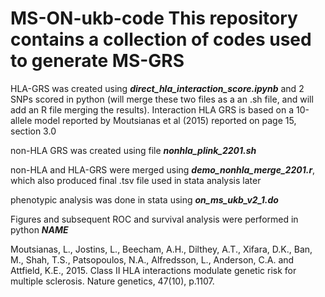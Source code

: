 # MS-ON-ukb-code This repository contains a collection of codes used to generate MS-GRS 

HLA-GRS was created using ***direct_hla_interaction_score.ipynb*** and 2 SNPs scored in python (will merge these two files as a an .sh file, and will add an R file merging the results). Interaction HLA GRS is based on a 10-allele model reported by Moutsianas et al (2015) reported on page 15, section 3.0

non-HLA GRS was created using file ***nonhla_plink_2201.sh***

non-HLA and HLA-GRS were merged using ***demo_nonhla_merge_2201.r***, which also produced final .tsv file used in stata analysis later

phenotypic analysis was done in stata using ***on_ms_ukb_v2_1.do*** 

Figures and subsequent ROC and survival analysis were performed in python ***NAME***

Moutsianas, L., Jostins, L., Beecham, A.H., Dilthey, A.T., Xifara, D.K., Ban, M., Shah, T.S., Patsopoulos, N.A., Alfredsson, L., Anderson, C.A. and Attfield, K.E., 2015. Class II HLA interactions modulate genetic risk for multiple sclerosis. Nature genetics, 47(10), p.1107.
